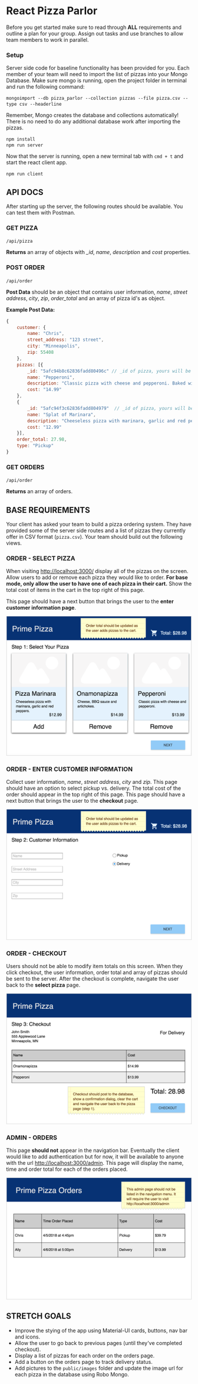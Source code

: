 # React Pizza Parlor

Before you get started make sure to read through **ALL** requirements and outline a plan for your group. Assign out tasks and use branches to allow team members to work in parallel.

### Setup

Server side code for baseline functionality has been provided for you. Each member of your team will need to import the list of pizzas into your Mongo Database. Make sure mongo is running, open the project folder in terminal and run the following command:

```
mongoimport --db pizza_parlor --collection pizzas --file pizza.csv --type csv --headerline
```

Remember, Mongo creates the database and collections automatically! There is no need to do any additional database work after importing the pizzas.

```
npm install
npm run server
```

Now that the server is running, open a new terminal tab with `cmd + t` and start the react client app.

```
npm run client
```

## API DOCS

After starting up the server, the following routes should be available. You can test them with Postman.

### GET PIZZA  

`/api/pizza`

**Returns** an array of objects with *_id*, *name*, *description* and *cost* properties. 

### POST ORDER

`/api/order`

**Post Data** should be an object that contains user information, *name*, *street address*, *city*, *zip*, *order_total* and an array of pizza id's as object. 

**Example Post Data:**

```JavaScript
{
    customer: { 
        name: "Chris",
        street_address: "123 street",
        city: "Minneapolis",
        zip: 55408
    },
    pizzas: [{ 
        _id: "5afc94b8c62836fadd80496c" // _id of pizza, yours will be different!
        name: "Pepperoni",
        description: "Classic pizza with cheese and pepperoni. Baked with a traditional crust in our brick oven.",
        cost: "14.99"
    },
    { 
        _id: "5afc94f3c62836fadd804979"  // _id of pizza, yours will be different!
        name: "Splat of Marinara",
        description: "Cheeseless pizza with marinara, garlic and red peppers.",
        cost: "12.99"
    }],
    order_total: 27.98,
    type: "Pickup"
}
```

### GET ORDERS

`/api/order`

**Returns** an array of orders.


## BASE REQUIREMENTS

Your client has asked your team to build a pizza ordering system. They have provided some of the server side routes and a list of pizzas they currently offer in CSV format (`pizza.csv`). Your team should build out the following views.

### ORDER - SELECT PIZZA

When visiting [http://localhost:3000/](http://localhost:3000/) display all of the pizzas on the screen. Allow users to add or remove each pizza they would like to order. **For base mode, only allow the user to have one of each pizza in their cart.** Show the total cost of items in the cart in the top right of this page. 

This page should have a next button that brings the user to the **enter customer information page**.

![Select Pizza View](wireframes/screen-one.png)

### ORDER - ENTER CUSTOMER INFORMATION

Collect user information, *name*, *street address*, *city* and *zip*. This page should have an option to select pickup vs. delivery. The total cost of the order should appear in the top right of this page. This page should have a next button that brings the user to the **checkout** page.

![Select Pizza View](wireframes/screen-two.png)

### ORDER - CHECKOUT

Users should not be able to modify item totals on this screen. When they click checkout, the user information, order total and array of pizzas should be sent to the server. After the checkout is complete, navigate the user back to the **select pizza** page.

![Select Pizza View](wireframes/screen-three.png)

### ADMIN - ORDERS

This page **should not** appear in the navigation bar. Eventually the client would like to add authentication but for now, it will be available to anyone with the url [http://localhost:3000/admin](http://localhost:3000/admin). This page will display the name, time and order total for each of the orders placed.

![Select Pizza View](wireframes/screen-admin.png)


## STRETCH GOALS

- Improve the stying of the app using Material-UI cards, buttons, nav bar and icons.
- Allow the user to go back to previous pages (until they've completed checkout).
- Display a list of pizzas for each order on the orders page. 
- Add a button on the orders page to track delivery status.
- Add pictures to the `public/images` folder and update the image url for each pizza in the database using Robo Mongo. 
